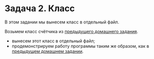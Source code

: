 # Задача 2. Класс
В этом задании мы вынесем класс в отдельный файл.

Возьмем класс счётчика из 
[предыдущего домашнего задания](https://github.com/VaryamoAratar/homeWorksMain/tree/main/Lesson%203.%20classes%20and%20objects/Task%202.%20Counter).

- вынесем этот класс в отдельный файл;
- продемонстрируем работу программы таким же образом, как в 
[предыдущем домашнем задании](https://github.com/VaryamoAratar/homeWorksMain/tree/main/Lesson%203.%20classes%20and%20objects/Task%202.%20Counter).
